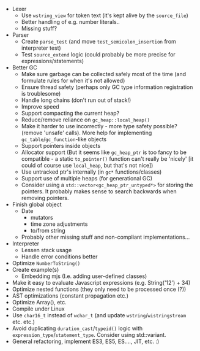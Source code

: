 * Lexer
    - Use `wstring_view` for token text (it's kept alive by the `source_file`)
    - Better handling of e.g. number literals..
    - Missing stuff?
* Parser
    - Create `parse_test` (and move `test_semicolon_insertion` from interpreter test)
    - Test `source_extend` logic (could probably be more precise for expressions/statements)
* Better GC
    - Make sure garbage can be collected safely most of the time (and formulate rules for when it's not allowed)
    - Ensure thread safety (perhaps only GC type information registration is troublesome)
    - Handle long chains (don't run out of stack!)
    - Improve speed
    - Support compacting the current heap?
    - Reduce/remove reliance on `gc_heap::local_heap()`
    - Make it harder to use incorrectly - more type safety possible? (remove 'unsafe' calls). More help for implementing `gc_table`/`gc_function`-like objects
    - Support pointers inside objects
    - Allocator support (But it seems like `gc_heap_ptr` is too fancy to be compatible - a static `to_pointer()` function can't really be 'nicely' [it could of course use `local_heap`, but that's not nice])
    - Use untracked ptr's internally (in `gc*` functions/classes)
    - Support use of multiple heaps (for generational GC)
    - Consider using a `std::vector<gc_heap_ptr_untyped*>` for storing the pointers. It probably makes sense to search backwards when removing pointers.
* Finish global object
    - Date
        - mutators
        - time zone adjustments
        - to/from string
    - Probably other missing stuff and non-compliant implementations...
* Interpreter
    - Lessen stack usage
    - Handle error conditions better
* Optimize `NumberToString()`
* Create example(s)
    - Embedding mjs (I.e. adding user-defined classes)
* Make it easy to evaluate Javascript expressions (e.g. String('12') + 34)
* Optimize nested functions (they only need to be processed once (?))
* AST optimizations (constant propagation etc.)
* Optimize Array(), etc.
* Compile under Linux
* Use `char16_t` instead of `wchar_t` (and update `wstring`/`wistringstream` etc. etc.)
* Avoid duplicating `duration_cast`/`typeid()` logic with `expression_type`/`statement_type`. Consider using std::variant.
* General refactoring, implement ES3, ES5, ES...., JIT, etc. :)
